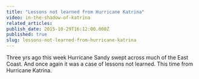 ```yaml
---
title: "Lessons not learned from Hurricane Katrina"
video: in-the-shadow-of-katrina
related_articles:
publish_date: 2015-10-29T16:12:00.000Z
published: true
slug: lessons-not-learned-from-hurricane-katrina
---
```

Three yrs ago this week Hurricane Sandy swept across much of the East Coast. And once again it was a case of lessons not learned. This time from Hurricane Katrina.

